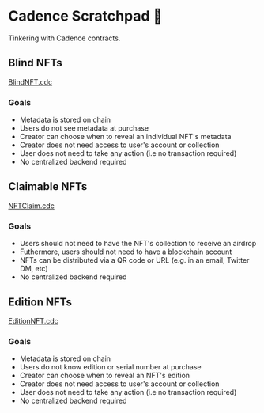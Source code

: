 # Cadence Scratchpad :notebook:

Tinkering with Cadence contracts.

## Blind NFTs

[BlindNFT.cdc](./BlindNFT.cdc)

### Goals

- Metadata is stored on chain
- Users do not see metadata at purchase
- Creator can choose when to reveal an individual NFT's metadata
- Creator does not need access to user's account or collection
- User does not need to take any action (i.e no transaction required)
- No centralized backend required

## Claimable NFTs

[NFTClaim.cdc](./NFTClaim.cdc)

### Goals

- Users should not need to have the NFT's collection to receive an airdrop
- Futhermore, users should not need to have a blockchain account
- NFTs can be distributed via a QR code or URL (e.g. in an email, Twitter DM, etc)
- No centralized backend required

## Edition NFTs

[EditionNFT.cdc](./EditionNFT.cdc)

### Goals

- Metadata is stored on chain
- Users do not know edition or serial number at purchase
- Creator can choose when to reveal an NFT's edition
- Creator does not need access to user's account or collection
- User does not need to take any action (i.e no transaction required)
- No centralized backend required
